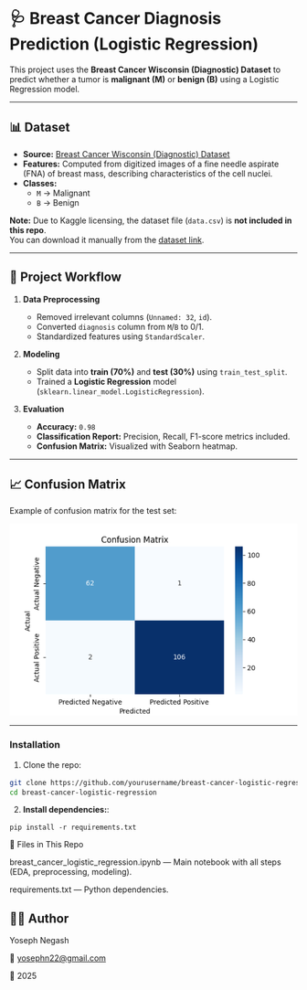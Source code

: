 # 🩺 Breast Cancer Diagnosis Prediction (Logistic Regression)

This project uses the **Breast Cancer Wisconsin (Diagnostic) Dataset** to predict whether a tumor is **malignant (M)** or **benign (B)** using a Logistic Regression model.

---

## 📊 Dataset

- **Source:** [Breast Cancer Wisconsin (Diagnostic) Dataset](https://www.kaggle.com/datasets/uciml/breast-cancer-wisconsin-data)
- **Features:** Computed from digitized images of a fine needle aspirate (FNA) of breast mass, describing characteristics of the cell nuclei.
- **Classes:**  
  - `M` → Malignant  
  - `B` → Benign  

**Note:** Due to Kaggle licensing, the dataset file (`data.csv`) is **not included in this repo**.  
You can download it manually from the [dataset link](https://www.kaggle.com/datasets/uciml/breast-cancer-wisconsin-data).

---

## 🚀 Project Workflow

1. **Data Preprocessing**
   - Removed irrelevant columns (`Unnamed: 32`, `id`).
   - Converted `diagnosis` column from `M`/`B` to 0/1.
   - Standardized features using `StandardScaler`.

2. **Modeling**
   - Split data into **train (70%)** and **test (30%)** using `train_test_split`.
   - Trained a **Logistic Regression** model (`sklearn.linear_model.LogisticRegression`).

3. **Evaluation**
   - **Accuracy:** `0.98`  
   - **Classification Report:** Precision, Recall, F1-score metrics included.
   - **Confusion Matrix:** Visualized with Seaborn heatmap.

---

## 📈 Confusion Matrix
Example of confusion matrix for the test set:

![Confusion Matrix](images/confusion_matrix.png)

---


### Installation

1. Clone the repo:

```bash
git clone https://github.com/yourusername/breast-cancer-logistic-regression.git
cd breast-cancer-logistic-regression
 ```
2. **Install dependencies:**:   
```commandline
pip install -r requirements.txt
```
📂 Files in This Repo

breast_cancer_logistic_regression.ipynb — Main notebook with all steps (EDA, preprocessing, modeling).

requirements.txt — Python dependencies.

## 👨‍💻 Author

Yoseph Negash

📧 yosephn22@gmail.com

📅 2025
